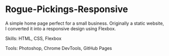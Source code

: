 # Rogue-Pickings-Responsive

A simple home page perfect for a small business. Originally a static website, I converted it into a responsive design using Flexbox.

Skills: HTML, CSS, Flexbox

Tools: Photoshop, Chrome DevTools, GitHub Pages
